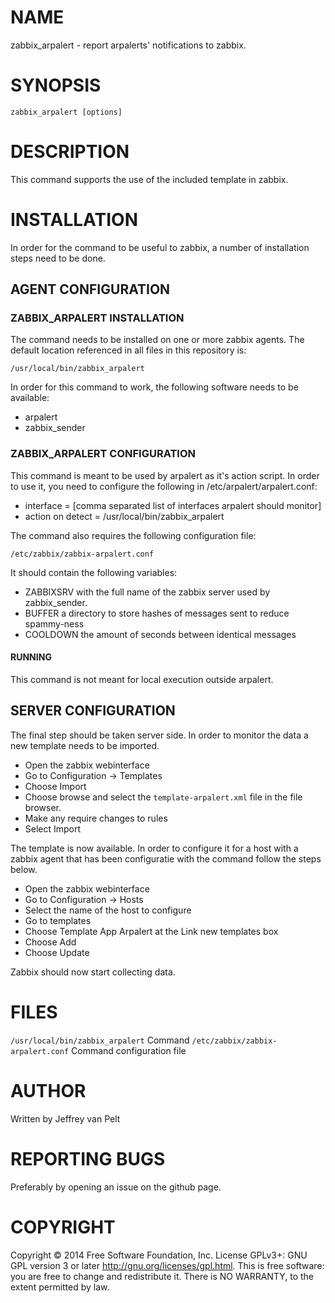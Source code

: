 # NAME

zabbix_arpalert - report arpalerts' notifications to zabbix.

# SYNOPSIS

`zabbix_arpalert [options]`

# DESCRIPTION

This command supports the use of the included template in zabbix.

# INSTALLATION

In order for the command to be useful to zabbix, a number of installation steps
need to be done.

## AGENT CONFIGURATION

### ZABBIX_ARPALERT INSTALLATION

The command needs to be installed on one or more zabbix agents. The default location
referenced in all files in this repository is:

`/usr/local/bin/zabbix_arpalert`

In order for this command to work, the following software needs to be available:

* arpalert
* zabbix_sender

### ZABBIX_ARPALERT CONFIGURATION

This command is meant to be used by arpalert as it's action script. In order to use
it, you need to configure the following in /etc/arpalert/arpalert.conf:

* interface = [comma separated list of interfaces arpalert should monitor]
* action on detect = /usr/local/bin/zabbix_arpalert

The command also requires the following configuration file:

`/etc/zabbix/zabbix-arpalert.conf`

It should contain the following variables:

* ZABBIXSRV with the full name of the zabbix server used by zabbix_sender.
* BUFFER a directory to store hashes of messages sent to reduce spammy-ness
* COOLDOWN the amount of seconds between identical messages

#### RUNNING

This command is not meant for local execution outside arpalert.

## SERVER CONFIGURATION

The final step should be taken server side. In order to monitor the data a new
template needs to be imported.

* Open the zabbix webinterface
* Go to Configuration -> Templates
* Choose Import
* Choose browse and select the `template-arpalert.xml` file in the file browser.
* Make any require changes to rules
* Select Import

The template is now available. In order to configure it for a host with a zabbix
agent that has been configuratie with the command follow the steps below.

* Open the zabbix webinterface
* Go to Configuration -> Hosts
* Select the name of the host to configure
* Go to templates
* Choose Template App Arpalert at the Link new templates box
* Choose Add
* Choose Update

Zabbix should now start collecting data.

# FILES

`/usr/local/bin/zabbix_arpalert` Command
`/etc/zabbix/zabbix-arpalert.conf` Command configuration file

# AUTHOR

Written by Jeffrey van Pelt

# REPORTING BUGS

Preferably by opening an issue on the github page.

# COPYRIGHT

Copyright  ©  2014  Free Software Foundation, Inc.  License GPLv3+: GNU
GPL version 3 or later <http://gnu.org/licenses/gpl.html>.
This is free software: you are free  to  change  and  redistribute  it.
There is NO WARRANTY, to the extent permitted by law.

